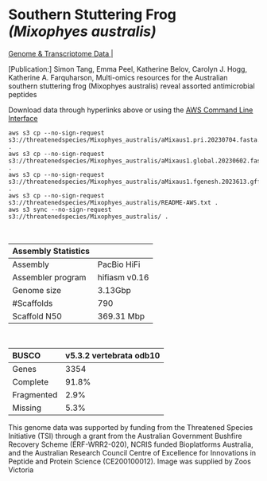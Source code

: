# **Southern Stuttering Frog** *(Mixophyes australis)* 

[Genome & Transcriptome Data ](https://threatenedspecies.s3.ap-southeast-2.amazonaws.com/index.html) | 

[Publication:] Simon Tang, Emma Peel, Katherine Belov, Carolyn J. Hogg, Katherine A. Farquharson, Multi-omics resources for the Australian southern stuttering frog (Mixophyes australis) reveal assorted antimicrobial peptides

Download data through hyperlinks above or using the [AWS Command Line Interface](https://docs.aws.amazon.com/cli/latest/userguide/cli-chap-install.html)
  
```
aws s3 cp --no-sign-request s3://threatenedspecies/Mixophyes_australis/aMixaus1.pri.20230704.fasta.gz .
aws s3 cp --no-sign-request s3://threatenedspecies/Mixophyes_australis/aMixaus1.global.20230602.fasta.gz .
aws s3 cp --no-sign-request s3://threatenedspecies/Mixophyes_australis/aMixaus1.fgenesh.2023613.gff3.gz .
aws s3 cp --no-sign-request s3://threatenedspecies/Mixophyes_australis/README-AWS.txt .
aws s3 sync --no-sign-request s3://threatenedspecies/Mixophyes_australis/ .
```

<br>

| Assembly Statistics |  |
|:--- | --- |
| Assembly    | PacBio HiFi |
| Assembler program |  hifiasm v0.16 |
| Genome size |3.13Gbp |
| #Scaffolds | 790 |
| Scaffold N50 | 369.31 Mbp|


<br>

| **BUSCO** | **v5.3.2 vertebrata odb10** |
|:--- | --- |
| Genes    | 3354 |
| Complete    | 91.8% |
| Fragmented | 2.9% |
| Missing | 5.3% |

This genome data was supported by funding from the Threatened Species Initiative (TSI) through a grant from the Australian Government Bushfire Recovery Scheme (ERF-WRR2-020), NCRIS funded Bioplatforms Australia, and the Australian Research Council Centre of Excellence for Innovations in Peptide and Protein Science (CE200100012). Image was supplied by Zoos Victoria
